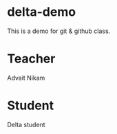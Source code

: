 # delta-demo
This is a demo for git &amp; github class.

# Teacher
Advait Nikam

# Student
Delta student
